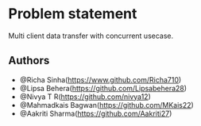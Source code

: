 
# Problem statement
Multi client data transfer with concurrent usecase.



## Authors
- @Richa Sinha(https://www.github.com/Richa710)
- @Lipsa Behera(https://github.com/Lipsabehera28)
- @Nivya T R(https://github.com/nivya12)
- @Mahmadkais Bagwan(https://github.com/MKais22)
- @Aakriti Sharma(https://github.com/Aakriti27)

